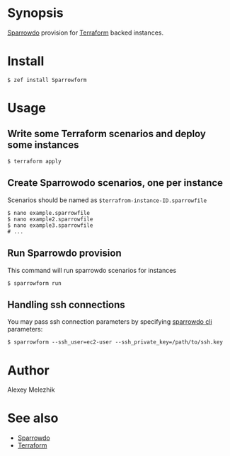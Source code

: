 # Synopsis

[Sparrowdo](https://github.com/melezhik/sparrowdo) provision for [Terraform](https://www.terraform.io) backed instances.

# Install

    $ zef install Sparrowform

# Usage

## Write some Terraform scenarios and deploy some instances

    $ terraform apply

## Create Sparrowodo scenarios, one per instance

Scenarios should be named as `$terrafrom-instance-ID.sparrowfile`

    $ nano example.sparrowfile
    $ nano example2.sparrowfile
    $ nano example3.sparrowfile
    # ...

## Run Sparrowdo provision

This command will run sparrowdo scenarios for instances

    $ sparrowform run

## Handling ssh connections

You may pass ssh connection parameters by specifying [sparrowdo cli](https://github.com/melezhik/sparrowdo#sparrowdo-client-command-line-parameters) parameters:

    $ sparrowform --ssh_user=ec2-user --ssh_private_key=/path/to/ssh.key

# Author

Alexey Melezhik


# See also

* [Sparrowdo](https://github.com/melezhik/sparrowdo)
* [Terraform](https://www.terraform.io)
